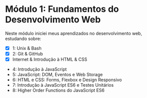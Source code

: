 # Módulo 1: Fundamentos do Desenvolvimento Web

Neste módulo iniciei meus aprendizados no desenvolvimento web, estudando sobre:

- [X] 1: Unix & Bash
- [X] 2: Git & GitHub
- [X] Internet & Introdução à HTML & CSS
- 4: Introdução à JavaScript
- 5: JavaScript: DOM, Eventos e Web Storage
- 6: HTML e CSS: Forms, Flexbox e Design Responsivo
- 7: Introdução à JavaScript ES6 e Testes Unitários
- 8: Higher Order Functions do JavaScript ES6